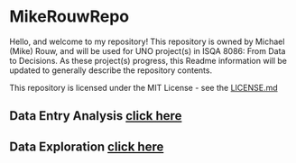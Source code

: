 # MikeRouwRepo
Hello, and welcome to my repository!
This repository is owned by Michael (Mike) Rouw, and will be used for UNO project(s) in ISQA 8086: From Data to Decisions.
As these project(s) progress, this Readme information will be updated to generally describe the repository contents.

This repository is licensed under the MIT License - see the [LICENSE.md](https://github.com/mikerouw/MikeRouwRepo/blob/master/LICENSE.md)

## Data Entry Analysis [click here](www.unomaha.edu)

## Data Exploration [click here](www.unomaha.edu)
